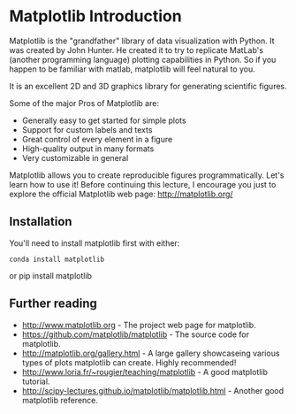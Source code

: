 # Matplotlib Introduction

Matplotlib is the "grandfather" library of data visualization with Python. It was created by John Hunter. He created it to try to replicate MatLab's (another programming language) plotting capabilities in Python. So if you happen to be familiar with matlab, matplotlib will feel natural to you.

It is an excellent 2D and 3D graphics library for generating scientific figures. 

Some of the major Pros of Matplotlib are:

* Generally easy to get started for simple plots
* Support for custom labels and texts
* Great control of every element in a figure
* High-quality output in many formats
* Very customizable in general

Matplotlib allows you to create reproducible figures programmatically. Let's learn how to use it! Before continuing this lecture, I encourage you just to explore the official Matplotlib web page: http://matplotlib.org/

## Installation 

You'll need to install matplotlib first with either:

    conda install matplotlib
or
    pip install matplotlib

## Further reading

* http://www.matplotlib.org - The project web page for matplotlib.
* https://github.com/matplotlib/matplotlib - The source code for matplotlib.
* http://matplotlib.org/gallery.html - A large gallery showcaseing various types of plots matplotlib can create. Highly recommended! 
* http://www.loria.fr/~rougier/teaching/matplotlib - A good matplotlib tutorial.
* http://scipy-lectures.github.io/matplotlib/matplotlib.html - Another good matplotlib reference.
